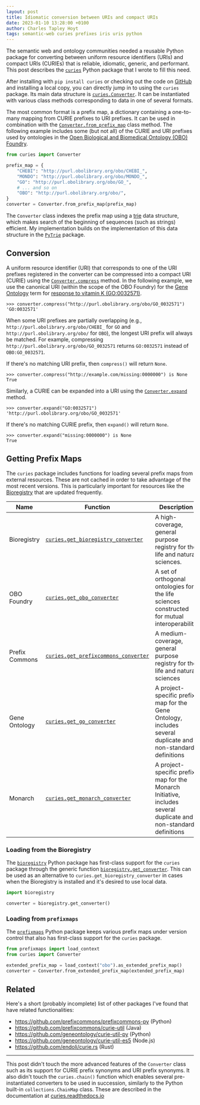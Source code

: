 ```yaml
---
layout: post
title: Idiomatic conversion between URIs and compact URIs
date: 2023-01-10 13:28:00 +0100
author: Charles Tapley Hoyt
tags: semantic-web curies prefixes iris uris python
---
```

The semantic web and ontology communities needed a reusable Python package for converting between uniform resource
identifiers (URIs) and compact URIs (CURIEs) that is reliable, idiomatic, generic, and performant. This post describes
the [`curies`](https://github.com/cthoyt/curies) Python package that I wrote to fill this need.

After installing with `pip install curies` or checking out the code on [GitHub](https://github.com/cthoyt/curies) and
installing a local copy, you can directly jump in to using the `curies` package. Its main data structure is
[`curies.Converter`](https://curies.readthedocs.io/en/latest/api/curies.Converter.html#converter).
It can be instantiated with various class methods corresponding to data in one of several formats.

The most common format is a prefix map, a dictionary containing a one-to-many mapping from CURIE prefixes to URI
prefixes. It can be used in combination with the
[`Converter.from_prefix_map`](https://curies.readthedocs.io/en/latest/api/curies.Converter.html#curies.Converter.from_prefix_map)
class method. The following example includes some (but not all) of the CURIE and URI prefixes used by ontologies in the
[Open Biological and Biomedical Ontology (OBO) Foundry](https://obofoundry.org).

```python
from curies import Converter

prefix_map = {
    "CHEBI": "http://purl.obolibrary.org/obo/CHEBI_",
    "MONDO": "http://purl.obolibrary.org/obo/MONDO_",
    "GO": "http://purl.obolibrary.org/obo/GO_",
    # ... and so on
    "OBO": "http://purl.obolibrary.org/obo/",
}
converter = Converter.from_prefix_map(prefix_map)
```

The `Converter` class indexes the prefix map using a [trie](https://en.wikipedia.org/wiki/Trie) data structure, which
makes search of the beginning of sequences (such as strings) efficient. My implementation builds on the implementation
of this data structure in the [`PyTrie`](https://github.com/gsakkis/pytrie/) package.

## Conversion

A uniform resource identifier (URI) that corresponds to one of the URI prefixes registered in the converter can be
compressed into a compact URI (CURIE)
using
the [`Converter.compress`](https://curies.readthedocs.io/en/latest/api/curies.Converter.html#curies.Converter.compress)
method. In the following example, we use the canonical URI (within the scope of the OBO Foundry) for the
[Gene Ontology](http://geneontology.org/) term
for [response to vitamin K (GO:0032571)](http://purl.obolibrary.org/obo/GO_0032571).

```python-repl
>>> converter.compress("http://purl.obolibrary.org/obo/GO_0032571")
'GO:0032571'
```

When some URI prefixes are partially overlapping (e.g., `http://purl.obolibrary.org/obo/CHEBI_` for `GO`
and `http://purl.obolibrary.org/obo/` for ``OBO``), the longest URI prefix will always be matched. For example,
compressing `http://purl.obolibrary.org/obo/GO_0032571` returns `GO:0032571` instead of `OBO:GO_0032571`.

If there's no matching URI prefix, then `compress()` will return `None`.

```python-repl
>>> converter.compress("http://example.com/missing:0000000") is None
True
```

Similarly, a CURIE can be expanded into a URI using
the [`Converter.expand`](https://curies.readthedocs.io/en/latest/api/curies.Converter.html#curies.Converter.expand)
method.

```python-repl
>>> converter.expand("GO:0032571")
'http://purl.obolibrary.org/obo/GO_0032571'
```

If there's no matching CURIE prefix, then `expand()` will return `None`.

```python-repl
>>> converter.expand("missing:0000000") is None
True
```

## Getting Prefix Maps

The `curies` package includes functions for loading several prefix maps from external resources. These are not cached
in order to take advantage of the most recent versions. This is particularly important for resources like the
[Bioregistry](https://bioregistry.io) that are updated frequently.

| Name           | Function                                                                                                                    | Description                                                                                                       |
|----------------|-----------------------------------------------------------------------------------------------------------------------------|-------------------------------------------------------------------------------------------------------------------|
| Bioregistry    | [`curies.get_bioregistry_converter`](https://curies.readthedocs.io/en/latest/api/curies.get_bioregistry_converter.html)     | A high-coverage, general purpose registry for the life and natural sciences.                                      |
| OBO Foundry    | [`curies.get_obo_converter`](https://curies.readthedocs.io/en/latest/api/curies.get_obo_converter.html)                     | A set of orthogonal ontologies for the life sciences constructed for mutual interoperability                      |
| Prefix Commons | [`curies.get_prefixcommons_converter`](https://curies.readthedocs.io/en/latest/api/curies.get_prefixcommons_converter.html) | A medium-coverage, general purpose registry for the life and natural sciences                                     |
| Gene Ontology  | [`curies.get_go_converter`](https://curies.readthedocs.io/en/latest/api/curies.get_go_converter.html)                       | A project-specific prefix map for the Gene Ontology, includes several duplicate and non-standard definitions      |
| Monarch        | [`curies.get_monarch_converter`](https://curies.readthedocs.io/en/latest/api/curies.get_monatch_converter.html)             | A project-specific prefix map for the Monarch Initiative, includes several duplicate and non-standard definitions |

### Loading from the Bioregistry

The [`bioregistry`](https://github.com/biopragmatics/bioregistry) Python package has first-class support for
the `curies` package through the generic function
[`bioregistry.get_converter`](https://bioregistry.readthedocs.io/en/stable/api/bioregistry.get_converter.html).
This can be used as an alternative to `curies.get_bioregistry_converter` in cases when the Bioregistry is installed
and it's desired to use local data.

```python
import bioregistry

converter = bioregistry.get_converter()
```

### Loading from `prefixmaps`

The [`prefixmaps`](https://github.com/linkml/prefixmaps) Python package keeps various prefix maps under version control
that also has first-class support for the `curies` package.

```python
from prefixmaps import load_context
from curies import Converter

extended_prefix_map = load_context("obo").as_extended_prefix_map()
converter = Converter.from_extended_prefix_map(extended_prefix_map)
```

## Related

Here's a short (probably incomplete) list of other packages I've found that have related functionalities:

- https://github.com/prefixcommons/prefixcommons-py (Python)
- https://github.com/prefixcommons/curie-util (Java)
- https://github.com/geneontology/curie-util-py (Python)
- https://github.com/geneontology/curie-util-es5 (Node.js)
- https://github.com/endoli/curie.rs (Rust)

---
This post didn't touch the more advanced features of the `Converter` class such as its support for CURIE prefix synonyms
and URI prefix synonyms. It also didn't touch the `curies.chain()` function which enables several pre-instantiated
converters to be used in succession, similarly to the Python built-in `collections.ChainMap` class. These are described
in the documentation at [curies.readthedocs.io](https://curies.readthedocs.io)
